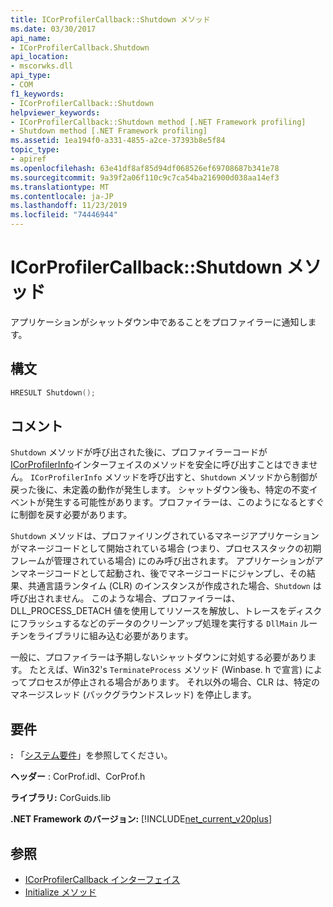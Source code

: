 ```yaml
---
title: ICorProfilerCallback::Shutdown メソッド
ms.date: 03/30/2017
api_name:
- ICorProfilerCallback.Shutdown
api_location:
- mscorwks.dll
api_type:
- COM
f1_keywords:
- ICorProfilerCallback::Shutdown
helpviewer_keywords:
- ICorProfilerCallback::Shutdown method [.NET Framework profiling]
- Shutdown method [.NET Framework profiling]
ms.assetid: 1ea194f0-a331-4855-a2ce-37393b8e5f84
topic_type:
- apiref
ms.openlocfilehash: 63e41df8af85d94df068526ef69708687b341e78
ms.sourcegitcommit: 9a39f2a06f110c9c7ca54ba216900d038aa14ef3
ms.translationtype: MT
ms.contentlocale: ja-JP
ms.lasthandoff: 11/23/2019
ms.locfileid: "74446944"
---
```

# <a name="icorprofilercallbackshutdown-method"></a>ICorProfilerCallback::Shutdown メソッド
アプリケーションがシャットダウン中であることをプロファイラーに通知します。  
  
## <a name="syntax"></a>構文  
  
```cpp  
HRESULT Shutdown();  
```  
  
## <a name="remarks"></a>コメント  
 `Shutdown` メソッドが呼び出された後に、プロファイラーコードが[ICorProfilerInfo](../../../../docs/framework/unmanaged-api/profiling/icorprofilerinfo-interface.md)インターフェイスのメソッドを安全に呼び出すことはできません。 `ICorProfilerInfo` メソッドを呼び出すと、`Shutdown` メソッドから制御が戻った後に、未定義の動作が発生します。 シャットダウン後も、特定の不変イベントが発生する可能性があります。プロファイラーは、このようになるとすぐに制御を戻す必要があります。  
  
 `Shutdown` メソッドは、プロファイリングされているマネージアプリケーションがマネージコードとして開始されている場合 (つまり、プロセススタックの初期フレームが管理されている場合) にのみ呼び出されます。 アプリケーションがアンマネージコードとして起動され、後でマネージコードにジャンプし、その結果、共通言語ランタイム (CLR) のインスタンスが作成された場合、`Shutdown` は呼び出されません。 このような場合、プロファイラーは、DLL_PROCESS_DETACH 値を使用してリソースを解放し、トレースをディスクにフラッシュするなどのデータのクリーンアップ処理を実行する `DllMain` ルーチンをライブラリに組み込む必要があります。  
  
 一般に、プロファイラーは予期しないシャットダウンに対処する必要があります。 たとえば、Win32's `TerminateProcess` メソッド (Winbase. h で宣言) によってプロセスが停止される場合があります。 それ以外の場合、CLR は、特定のマネージスレッド (バックグラウンドスレッド) を停止します。  
  
## <a name="requirements"></a>要件  
 **:** 「[システム要件](../../../../docs/framework/get-started/system-requirements.md)」を参照してください。  
  
 **ヘッダー** : CorProf.idl、CorProf.h  
  
 **ライブラリ:** CorGuids.lib  
  
 **.NET Framework のバージョン:** [!INCLUDE[net_current_v20plus](../../../../includes/net-current-v20plus-md.md)]  
  
## <a name="see-also"></a>参照

- [ICorProfilerCallback インターフェイス](../../../../docs/framework/unmanaged-api/profiling/icorprofilercallback-interface.md)
- [Initialize メソッド](../../../../docs/framework/unmanaged-api/profiling/icorprofilercallback-initialize-method.md)
